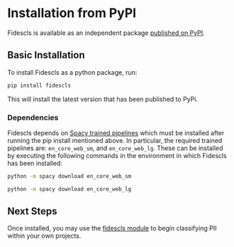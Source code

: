 # Installation from PyPI

Fidescls is available as an independent package [published on PyPI](https://pypi.org/project/fidescls/).

## Basic Installation

To install Fidescls as a python package, run:
```sh
pip install fidescls
```

This will install the latest version that has been published to PyPi.

### Dependencies
Fidescls depends on [Spacy trained pipelines](https://spacy.io/models/en)
which must be installed after running the pip install mentioned above.
In particular, the required trained pipelines are: `en_core_web_sm`,
and `en_core_web_lg`.  These can be installed by executing the following
commands in the environment in which Fidescls has been installed:

```bash
python -m spacy download en_core_web_sm

python -m spacy download en_core_web_lg
```

## Next Steps
Once installed, you may use the [fidescls module](../guides/module.md) to begin classifying PII within your own projects.